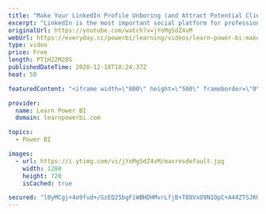 ```yaml
---
title: "Make Your LinkedIn Profile Unboring (and Attract Potential Clients & Employers) 🔴TalkPowerBI LIVE"
excerpt: "LinkedIn is the most important social platform for professionals, Power BI Professionals are no exception. But most folks have a very boring LinkedIn profile that won't even interest their own Grandma, let alone potential clients and employers. And that is because of a fundamental flaw that most LinkedIn"
originalUrl: https://youtube.com/watch?v=jYoMgSdZ4vM
webUrl: https://everyday.cc/powerbi/learning/videos/learn-power-bi-make-your-linkedin-profile-unboring-and-attract-potential-clients-employers-talkpowerbi-live/
type: video
price: Free
length: PT1H22M20S
publishedDateTime: 2020-12-18T18:24:37Z
heat: 50

featuredContent: "<iframe width=\"800\" height=\"500\" frameborder=\"0\" src=\"https://www.youtube.com/embed/jYoMgSdZ4vM\" allow=\"accelerometer; autoplay; encrypted-media; gyroscope; picture-in-picture\" allowfullscreen></iframe>"

provider:
  name: Learn Power BI
  domain: learnpowerbi.com

topics:
  - Power BI

images:
  - url: https://i.ytimg.com/vi/jYoMgSdZ4vM/maxresdefault.jpg
    width: 1280
    height: 720
    isCached: true

secured: "l0yMCgj+4o9fud+/GzEQ25bgFiWBHDHMvrLfjB+T88VxO9N1OpC+A44ZTSJKUv2bo9ztIgJ2++KA51Xmc4KGoyFwHSQo/drUuJZe0QT4WveWPvt+21++s4LifOUDiKzL/IsgzisZfp5L3snErd6HENlS4rby8dTDce4lOEibwQ896D0Bgu2nBxUPEyrKEwjcnTZKFAouHQnC6sp7cdRPFUT/gOxBDfVgiSC3s4sr8WVEmq8XQgam+fK53xyZEAGJs4VvjZhUK3RSmc9RA+gkqon+ltCyrXQJaixOXMsj6i4N1EOxJMwxaZDrLKTK+EM39rdKqTo8YHy73W3s1EAN6HDJSzdWmep7nlPxoUSDW/ks8zIVkOKf/69g2/snRTxP5TAnrMuavvC7MjnvNIT34A+cklxE6d0+6BKwjHkaq8c=;XCU2iXrzKPD3dTr6D12fnQ=="
---
```


